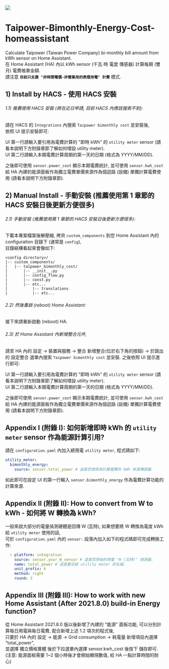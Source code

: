 [![](https://img.shields.io/github/v/release/cnstudio/Taipower-Bimonthly-Energy-Cost-homeassistant.svg?style=flat-square)](https://github.com/cnstudio/Taipower-Bimonthly-Energy-Cost-homeassistant/releases/latest)

# Taipower-Bimonthly-Energy-Cost-homeassistant
Calculate Taipower (Taiwan Power Company) bi-monthly bill amount from kWh sensor on Home Assistant.  
在 Home Assistant (HA) 內以 kWh sensor (千瓦⋅時 電度 傳感器) 計算每期 (雙月) 電費帳單金額.  
請注意 **`目前只支援 "非時間電價-非營業用的表燈用電" 計費`** 模式. 

## 1) Install by HACS - 使用 HACS 安裝

###### 1.1) 推薦使用 HACS 安裝 (將在近日申請, 目前 HACS 內應該搜索不到):
請在 HACS 的 `Integrations` 內搜索 `Taipower bimonthly cost` 並安裝後,  
依照 UI 提示安裝即可:  
  
UI 第一行請輸入要引用為電費計算的 "即時 kWh" 的 `utility meter` sensor (請看本說明下方附錄章節了解如何增設 utility meter).  
UI 第二行請輸入本期電費計算周期的第一天的日期 (格式為 YYYY/MM/DD).  
  
之後即可使用 `sensor.power_cost` 顯示本期電費統計, 
並可使用 `sensor.kwh_cost` 給 HA 內建的能源面板作為獨立電費單價來源作為個迴路 (設備) 單獨計算電費使用 (請看本說明下方附錄章節).  
  
## 2) Manual Install - 手動安裝 (推薦使用第 1 章節的 HACS 安裝日後更新方便很多)

###### 2.1) 手動安裝 (推薦使用第 1 章節的 HACS 安裝日後更新方便很多):
下載本專案檔案後解壓縮, 拷貝 `custom_components` 到您 Home Assistant 內的 configuration 目錄下 (通常是 `config`),  
目錄結構看起來會像如下:  

```
<config directory>/
|-- custom_components/
|   |-- taipower_bimonthly_cost/
|       |-- __init__.py
|       |-- config_flow.py
|       |-- const.py
|       |-- etc...
|           |-- translations
|           |-- etc...
```
  
###### 2.2) 然後重啟 (reboot) Home Assistant:
接下來請重新啟動 (reboot) HA.  
  
###### 2.3) 於 Home Assistant 內新增整合元件, 
請至 HA 內的 設定 -> 裝置與服務 -> 整合 新增整合(位於右下角的按鈕) -> 於跳出的 設定整合 選單內搜索 `Taipower bimonthly cost` 並安裝.
之後依照 UI 提示進行即可:  
  
UI 第一行請輸入要引用為電費計算的 "即時 kWh" 的 `utility meter` sensor (請看本說明下方附錄章節了解如何增設 utility meter).  
UI 第二行請輸入本期電費計算周期的第一天的日期 (格式為 YYYY/MM/DD).  
  
之後即可使用 `sensor.power_cost` 顯示本期電費統計, 
並可使用 `sensor.kwh_cost` 給 HA 內建的能源面板作為獨立電費單價來源作為個迴路 (設備) 單獨計算電費使用 (請看本說明下方附錄章節).  
  
  
## Appendix I (附錄 I): 如何新增即時 kWh 的 `utility meter` sensor 作為能源計算引用?
請在 `configuration.yaml` 內加入總用電 `utility meter`, 程式碼如下:  

```yaml
utility_meter:
  bimonthly_energy:
    source: sensor.total_power # 這是您想用來計算電費的 kWh 來源傳感器.
```
  
如此即可在設定 UI 的第一行輸入 `sensor.bimonthly_energy` 作為電費計算功能的計算來源.  
  
## Appendix II (附錄 II): How to convert from W to kWh - 如何將 W 轉換為 kWh?  
一般來說大部分的電量偵測硬體是回傳 W (瓦特), 如果想要將 W 轉換為電度 kWh 給 `utility meter` 使用的話,  
可於 `configuration.yaml` 內的 `sensor:` 段落內加入如下的程式碼即可完成轉換工作:

```yaml
  - platform: integration
    source: sensor.your_W_sensor # 這是您原始的用電 "W (瓦特)" 偵測器.
    name: total_power # 這是要交給 utility meter 的名稱.
    unit_prefix: k
    method: right
    round: 3
```

## Appendix III (附錄 III): How to work with new Home Assistant (After 2021.8.0) build-in Energy function?  
從 Home Assistant 2021.8.0 版以後新增了內建的 "能源" 面板功能, 可以分別計算每日用電與每日電費, 配合新增上述 1.2 項次的程式後,  
只要於 HA 內的 設定 -> 能源 -> Grid consumption -> 耗電量 新增項目內選擇 "total_power",  
並選擇 獨立價格實體 後於下拉選單內選擇 sensor.kwh_cost 後按下 儲存即可.  
(注意: 能源面板需要 1~2 個小時後才會開始顯現數值, 給 HA 一點計算時間的耐心)  
